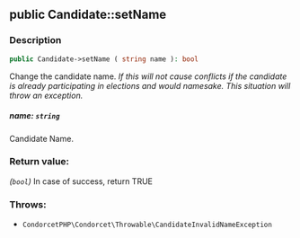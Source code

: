 ## public Candidate::setName

### Description    

```php
public Candidate->setName ( string name ): bool
```

Change the candidate name.
*If this will not cause conflicts if the candidate is already participating in elections and would namesake. This situation will throw an exception.*
    

##### **name:** *```string```*   
Candidate Name.    


### Return value:   

*(```bool```)* In case of success, return TRUE



### Throws:   

* ```CondorcetPHP\Condorcet\Throwable\CandidateInvalidNameException```
